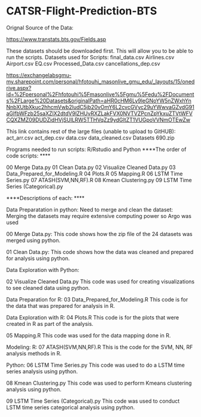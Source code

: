 # CATSR-Flight-Prediction-BTS

Orignal Source of the Data:

https://www.transtats.bts.gov/Fields.asp

These datasets should be downloaded first.
This will allow you to be able to run the scripts.
Datasets used for Scripts:
final_data.csv
Airlines.csv
Airport.csv
EQ.csv
Processed_Data.csv
cancellations_dep.csv

https://exchangelabsgmu-my.sharepoint.com/personal/hfotouhi_masonlive_gmu_edu/_layouts/15/onedrive.aspx?id=%2Fpersonal%2Fhfotouhi%5Fmasonlive%5Fgmu%5Fedu%2FDocuments%2FLarge%20Datasets&originalPath=aHR0cHM6Ly9leGNoYW5nZWxhYnNnbXUtbXkuc2hhcmVwb2ludC5jb20vOmY6L2cvcGVyc29uYWwvaGZvdG91aGlfbWFzb25saXZlX2dtdV9lZHUvRXZLakFVX0NVTVZPcnZpYkxuZTVtWFVCQXZMZ09DUDZidHVjSUlLRW5TTHVqZz9ydGltZT1VUGpoVVNmOTEwZw


This link contains rest of the large files (unable to upload to GitHUB):
act_arr.csv
act_dep.csv
data.csv
data_cleaned.csv
Datasets 690.zip


Programs needed to run scripts: R/Rstudio and Python
****The order of code scripts: ****

00 Merge Data.py
01 Clean Data.py
02 Visualize Cleaned Data.py
03 Data_Prepared_for_Modeling.R
04 Plots.R
05 Mapping.R
06 LSTM Time Series.py
07 ATASH(SVM,NN,RF).R
08 Kmean Clustering.py
09 LSTM Time Series (Categorical).py

****Descriptions of each: ****

Data Preparatation in python: 
Need to merge and clean the dataset:
Merging the datasets may require extensive computing power so Argo was used

00 Merge Data.py: 
This code shows how the zip file of the 24 datasets was merged using python.

01 Clean Data.py:
This code shows how the data was cleaned and prepared for analysis using python.

Data Exploration with Python:

02 Visualize Cleaned Data.py
This code was used for creating visualizations to see cleaned data using python.

Data Preparation for R:
03 Data_Prepared_for_Modeling.R
This code is for the data that was prepared for analysis in R.

Data Exploration with R:
04 Plots.R
This code is for the plots that were created in R as part of the analysis.

05 Mapping.R
This code was used for the data mapping done in R.

Modeling:
R:
07 ATASH(SVM,NN,RF).R
This is the code for the SVM, NN, RF analysis methods in R.

Python:
06 LSTM Time Series.py
This code was used to do a LSTM time series analysis using python.

08 Kmean Clustering.py
This code was used to perform Kmeans clustering analysis using python.

09 LSTM Time Series (Categorical).py
This code was used to conduct LSTM time series categorical analysis using python.

